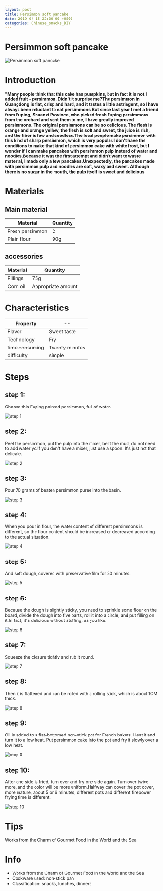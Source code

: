 ```yaml
---
layout: post
title: Persimmon soft pancake
date: 2019-04-15 22:30:00 +0800
categories: Chinese_snacks_DIY
---
```


# Persimmon soft pancake

![Persimmon soft pancake]({{site.baseurl}}/img/427405/427405.jpg)

# Introduction

**"Many people think that this cake has pumpkins, but in fact it is not. I added fruit - persimmon. Didn't it surprise me?The persimmon in Guangdong is flat, crisp and hard, and it tastes a little astringent, so I have always been reluctant to eat persimmons.But since last year I met a friend from Fuping, Shaanxi Province, who picked fresh Fuping persimmons from the orchard and sent them to me, I have greatly improved persimmons. The original persimmons can be so delicious. The flesh is orange and orange yellow, the flesh is soft and sweet, the juice is rich, and the fiber is few and seedless.The local people make persimmon with this kind of sharp persimmon, which is very popular.I don't have the conditions to make that kind of persimmon cake with white frost, but I wonder if I can make pancakes with persimmon pulp instead of water and noodles.Because it was the first attempt and didn't want to waste material, I made only a few pancakes.Unexpectedly, the pancakes made with persimmon pulp and noodles are soft, waxy and sweet. Although there is no sugar in the mouth, the pulp itself is sweet and delicious.**

# Materials


## Main material

Material|Quantity
--|--
Fresh persimmon|2
Plain flour|90g

## accessories

Material|Quantity
--|--
Fillings|75g
Corn oil|Appropriate amount

# Characteristics

Property|--
--|--
Flavor|Sweet taste
Technology|Fry
time consuming|Twenty minutes
difficulty|simple

# Steps

## step 1:

Choose this Fuping pointed persimmon, full of water.

![step 1]({{site.baseurl}}/img/427405/1.jpg)

## step 2:

Peel the persimmon, put the pulp into the mixer, beat the mud, do not need to add water yo.If you don't have a mixer, just use a spoon. It's just not that delicate.

![step 2]({{site.baseurl}}/img/427405/2.jpg)

## step 3:

Pour 70 grams of beaten persimmon puree into the basin.

![step 3]({{site.baseurl}}/img/427405/3.jpg)

## step 4:

When you pour in flour, the water content of different persimmons is different, so the flour content should be increased or decreased according to the actual situation.

![step 4]({{site.baseurl}}/img/427405/4.jpg)

## step 5:

And soft dough, covered with preservative film for 30 minutes.

![step 5]({{site.baseurl}}/img/427405/5.jpg)

## step 6:

Because the dough is slightly sticky, you need to sprinkle some flour on the board, divide the dough into five parts, roll it into a circle, and put filling on it.In fact, it's delicious without stuffing, as you like.

![step 6]({{site.baseurl}}/img/427405/6.jpg)

## step 7:

Squeeze the closure tightly and rub it round.

![step 7]({{site.baseurl}}/img/427405/7.jpg)

## step 8:

Then it is flattened and can be rolled with a rolling stick, which is about 1CM thick.

![step 8]({{site.baseurl}}/img/427405/8.jpg)

## step 9:

Oil is added to a flat-bottomed non-stick pot for French bakers. Heat it and turn it to a low heat. Put persimmon cake into the pot and fry it slowly over a low heat.

![step 9]({{site.baseurl}}/img/427405/9.jpg)

## step 10:

After one side is fried, turn over and fry one side again. Turn over twice more, and the color will be more uniform.Halfway can cover the pot cover, more mature, about 5 or 6 minutes, different pots and different firepower frying time is different.

![step 10]({{site.baseurl}}/img/427405/10.jpg)

# Tips

Works from the Charm of Gourmet Food in the World and the Sea

# Info

- Works from the Charm of Gourmet Food in the World and the Sea
- Cookware used: non-stick pan
- Classification: snacks, lunches, dinners